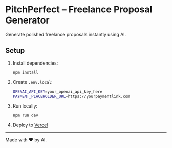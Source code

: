 # PitchPerfect – Freelance Proposal Generator

Generate polished freelance proposals instantly using AI.

## Setup

1. Install dependencies:
   ```bash
   npm install
   ```

2. Create `.env.local`:
   ```bash
   OPENAI_API_KEY=your_openai_api_key_here
   PAYMENT_PLACEHOLDER_URL=https://yourpaymentlink.com
   ```

3. Run locally:
   ```bash
   npm run dev
   ```

4. Deploy to [Vercel](https://vercel.com)

---

Made with ❤️ by AI.
